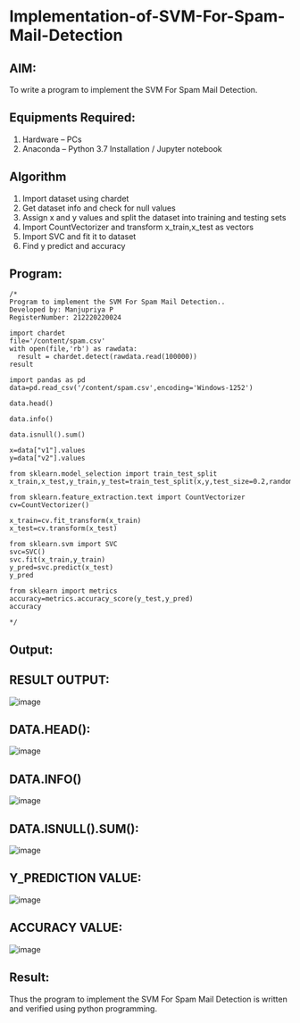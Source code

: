 # Implementation-of-SVM-For-Spam-Mail-Detection

## AIM:
To write a program to implement the SVM For Spam Mail Detection.

## Equipments Required:
1. Hardware – PCs
2. Anaconda – Python 3.7 Installation / Jupyter notebook

## Algorithm
1. Import dataset using chardet
2. Get dataset info and check for null values
3. Assign x and y values and split the dataset into training and testing sets
4. Import CountVectorizer and transform x_train,x_test as vectors
5. Import SVC and fit it to dataset
6. Find y predict and accuracy

## Program:
```
/*
Program to implement the SVM For Spam Mail Detection..
Developed by: Manjupriya P
RegisterNumber: 212220220024

import chardet
file='/content/spam.csv'
with open(file,'rb') as rawdata:
  result = chardet.detect(rawdata.read(100000))
result

import pandas as pd
data=pd.read_csv('/content/spam.csv',encoding='Windows-1252')

data.head()

data.info()

data.isnull().sum()

x=data["v1"].values
y=data["v2"].values

from sklearn.model_selection import train_test_split
x_train,x_test,y_train,y_test=train_test_split(x,y,test_size=0.2,random_state=0)

from sklearn.feature_extraction.text import CountVectorizer
cv=CountVectorizer()

x_train=cv.fit_transform(x_train)
x_test=cv.transform(x_test)

from sklearn.svm import SVC
svc=SVC()
svc.fit(x_train,y_train)
y_pred=svc.predict(x_test)
y_pred

from sklearn import metrics
accuracy=metrics.accuracy_score(y_test,y_pred)
accuracy

*/
```

## Output:

## RESULT OUTPUT:
![image](https://github.com/srimathi-25/Implementation-of-SVM-For-Spam-Mail-Detection/assets/114581999/6e5f3037-b7a5-490c-bc75-efed4cd2994f)
## DATA.HEAD():
![image](https://github.com/srimathi-25/Implementation-of-SVM-For-Spam-Mail-Detection/assets/114581999/52b8aafd-e3ce-49f0-ac1e-a41acda4e17c)
## DATA.INFO()
![image](https://github.com/srimathi-25/Implementation-of-SVM-For-Spam-Mail-Detection/assets/114581999/f327e2ef-bd0f-442b-9b1e-87eeebc7d143)
## DATA.ISNULL().SUM():
![image](https://github.com/srimathi-25/Implementation-of-SVM-For-Spam-Mail-Detection/assets/114581999/92fbf9da-f37d-4ba5-8e46-02c316046a9b)
## Y_PREDICTION VALUE:
![image](https://github.com/srimathi-25/Implementation-of-SVM-For-Spam-Mail-Detection/assets/114581999/dd583d3a-8b77-4538-b307-60851c164ca3)
## ACCURACY VALUE:
![image](https://github.com/srimathi-25/Implementation-of-SVM-For-Spam-Mail-Detection/assets/114581999/28f19c6f-2def-44fa-9c00-c37f9b7377ed)

## Result:
Thus the program to implement the SVM For Spam Mail Detection is written and verified using python programming.
